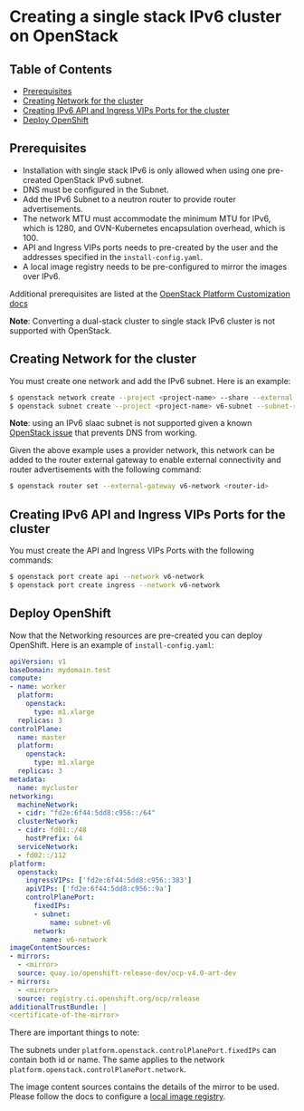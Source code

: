 # Creating a single stack IPv6 cluster on OpenStack

## Table of Contents

- [Prerequisites](#prerequisites)
- [Creating Network for the cluster](#creating-network-for-the-cluster)
- [Creating IPv6 API and Ingress VIPs Ports for the cluster](#creating-ipv6-api-and-ingress-vips-ports-for-the-cluster)
- [Deploy OpenShift](#deploy-openshift)

## Prerequisites

* Installation with single stack IPv6 is only allowed when using one pre-created OpenStack IPv6 subnet.
* DNS must be configured in the Subnet.
* Add the IPv6 Subnet to a neutron router to provide router advertisements.
* The network MTU must accommodate the minimum MTU for IPv6, which is 1280, and OVN-Kubernetes encapsulation overhead, which is 100.
* API and Ingress VIPs ports needs to pre-created by the user and the addresses specified in the `install-config.yaml`.
* A local image registry needs to be pre-configured to mirror the images over IPv6.

Additional prerequisites are listed at the [OpenStack Platform Customization docs](./customization.md)

**Note**: Converting a dual-stack cluster to single stack IPv6 cluster is not supported with OpenStack.

## Creating Network for the cluster

You must create one network and add the IPv6 subnet. Here is an example:

```sh
$ openstack network create --project <project-name> --share --external --provider-physical-network <physical-network> --provider-network-type flat v6-network
$ openstack subnet create --project <project-name> v6-subnet --subnet-range fd2e:6f44:5dd8:c956::/64 --dhcp --dns-nameserver <dns-address> --network v6-network --ip-version 6 --ipv6-ra-mode stateful --ipv6-address-mode stateful
```

**Note**: using an IPv6 slaac subnet is not supported given a known [OpenStack issue](https://bugzilla.redhat.com/show_bug.cgi?id=2304331) that prevents DNS from working.

Given the above example uses a provider network, this network can be added to the router external gateway to enable external connectivity and router advertisements with the following command:
```sh
$ openstack router set --external-gateway v6-network <router-id>
```

## Creating IPv6 API and Ingress VIPs Ports for the cluster

You must create the API and Ingress VIPs Ports with the following commands:

```sh
$ openstack port create api --network v6-network
$ openstack port create ingress --network v6-network
```

## Deploy OpenShift

Now that the Networking resources are pre-created you can deploy OpenShift. Here is an example of `install-config.yaml`:

```yaml
apiVersion: v1
baseDomain: mydomain.test
compute:
- name: worker
  platform:
    openstack:
      type: m1.xlarge
  replicas: 3
controlPlane:
  name: master
  platform:
    openstack:
      type: m1.xlarge
  replicas: 3
metadata:
  name: mycluster
networking:
  machineNetwork:
  - cidr: "fd2e:6f44:5dd8:c956::/64"
  clusterNetwork:
  - cidr: fd01::/48
    hostPrefix: 64
  serviceNetwork:
  - fd02::/112
platform:
  openstack:
    ingressVIPs: ['fd2e:6f44:5dd8:c956::383']
    apiVIPs: ['fd2e:6f44:5dd8:c956::9a']
    controlPlanePort:
      fixedIPs:
      - subnet:
          name: subnet-v6
      network:
        name: v6-network
imageContentSources:
- mirrors:
  - <mirror>
  source: quay.io/openshift-release-dev/ocp-v4.0-art-dev
- mirrors:
  - <mirror>
  source: registry.ci.openshift.org/ocp/release
additionalTrustBundle: |
<certificate-of-the-mirror>
```
There are important things to note:

The subnets under `platform.openstack.controlPlanePort.fixedIPs` can contain both id or name. The same applies to the network `platform.openstack.controlPlanePort.network`.

The image content sources contains the details of the mirror to be used. Please follow the docs to configure a [local image registry](https://docs.openshift.com/container-platform/4.16/installing/disconnected_install/installing-mirroring-creating-registry.html).